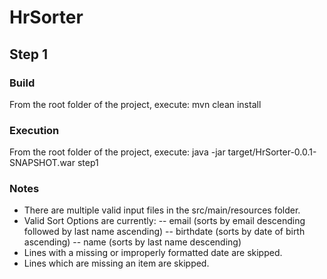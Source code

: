# HrSorter

## Step 1

### Build

From the root folder of the project, execute:
 mvn clean install

### Execution

From the root folder of the project, execute:
 java -jar target/HrSorter-0.0.1-SNAPSHOT.war step1 <Path to input file> <Sort Option>

### Notes
- There are multiple valid input files in the src/main/resources folder.
- Valid Sort Options are currently:
-- email (sorts by email descending followed by last name ascending)
-- birthdate (sorts by date of birth ascending)
-- name (sorts by last name descending)
- Lines with a missing or improperly formatted date are skipped.
- Lines which are missing an item are skipped.